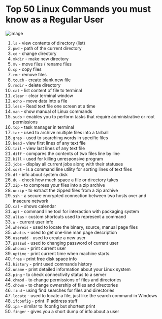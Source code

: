 # Top 50 Linux Commands you must know as a Regular User
![image](https://github.com/TechnologyMediaorg/LearnSheet/assets/111997815/093b0445-7eae-4b73-8c60-e8864a250360)

1. `ls` - view contents of directory (list)
2. `pwd` - path of the current directory
3. `cd` - change directory
4. `mkdir` - make new directory
5. `mv` - move files / rename files
6. `cp` - copy files
7. `rm` - remove files
8. `touch` - create blank new file
9. `rmdir` - delete directory
10. `cat` - list content of file to terminal
11. `clear` - clear terminal window
12. `echo` - move data into a file
13. `less` - Read text file one screen at a time
14. `man` - show manual of Linux commands
15. `sudo` - enables you to perform tasks that require administrative or root permissions
16. `top` - task manager in terminal
17. `tar` - used to archive multiple files into a tarball
18. `grep` - used to searching words in specific files
19. `head` - view first lines of any text file
20. `tail` - view last lines of any text file
21. `diff` - compares the contents of two files line by line
22. `kill` - used for killing unresponsive program
23. `jobs` - display all current jobs along with their statuses
24. `sort` - is a command line utility for sorting lines of text files
25. `df` - info about system disk
26. `du` - check how much space a file or directory takes
27. `zip` - to compress your files into a zip archive
28. `unzip` - to extract the zipped files from a zip archive
29. `ssh` - a secure encrypted connection between two hosts over and insecure network
30. `cal` - shows calendar
31. `apt` - command line tool for interaction with packaging system
32. `alias` - custom shortcuts used to represent a command
33. `w` - current user info
34. `whereis` - used to locate the binary, source, manual page files
35. `whatis` - used to get one-line man page description
36. `useradd` - used to create a new user
37. `passwd` - used to changing password of current user
38. `whoami` - print current user
39. `uptime` - print current time when machine starts
40. `free` - print free disk space info
41. `history` - print used commands history
42. `uname` - print detailed information about your Linux system
43. `ping` - to check connectivity status to a server
44. `chmod` - to change permissions of files and directories
45. `chown` - to change ownership of files and directories
46. `find` - using find searches for files and directories
47. `locate` - used to locate a file, just like the search command in Windows
48. `ifconfig` - print IP address stuff
49. `ipa` - similar to ifconfig but shortest print
50. `finger` - gives you a short dump of info about a user
